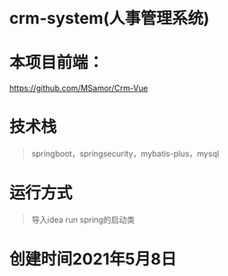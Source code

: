 # crm-system(人事管理系统)

# 本项目前端：

https://github.com/MSamor/Crm-Vue

# 技术栈
> springboot，springsecurity，mybatis-plus，mysql

# 运行方式
>导入idea run  spring的启动类

# 创建时间2021年5月8日